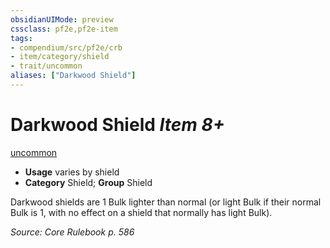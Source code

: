 ```yaml
---
obsidianUIMode: preview
cssclass: pf2e,pf2e-item
tags:
- compendium/src/pf2e/crb
- item/category/shield
- trait/uncommon
aliases: ["Darkwood Shield"]
---
```

# Darkwood Shield *Item 8+*  
[uncommon](../../../rules/traits/uncommon.md)  

- **Usage** varies by shield
- **Category** Shield; **Group** Shield 

Darkwood shields are 1 Bulk lighter than normal (or light Bulk if their normal Bulk is 1, with no effect on a shield that normally has light Bulk).

*Source: Core Rulebook p. 586*
